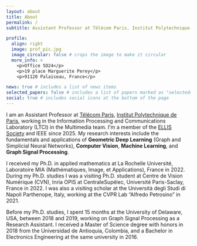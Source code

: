 ```yaml
---
layout: about
title: About
permalink: /
subtitle: Assistant Professor at Télécom Paris, Institut Polytechnique de Paris

profile:
  align: right
  image: prof_pic.jpg
  image_circular: false # crops the image to make it circular
  more_info: >
    <p>Office 5D24</p>
    <p>19 place Marguerite Perey</p>
    <p>91120 Palaiseau, France</p>

news: true # includes a list of news items
selected_papers: false # includes a list of papers marked as "selected={true}"
social: true # includes social icons at the bottom of the page
---
```


I am an Assistant Professor at [Télécom Paris](https://www.telecom-paris.fr/en/home), [Institut Polytechnique de Paris](https://www.ip-paris.fr/en), working in the Information Processing and Communications Laboratory (LTCI) in the Multimedia team. I'm a member of the [ELLIS Society](https://ellis.eu/) and IEEE since 2025. My research interests include the fundamentals and applications of **Geometric Deep Learning** (Graph and Simplicial Neural Networks), **Computer Vision**, **Machine Learning**, and **Graph Signal Processing**.

I received my Ph.D. in applied mathematics at La Rochelle Université, Laboratoire MIA (Mathématiques, Image, et Applications), France in 2022. During my Ph.D. studies I was a visiting Ph.D. student at Centre de Vision Numérique (CVN), Inria OPIS at CentraleSupélec, Université Paris-Saclay, France in 2022. I was also a visiting scholar at the Università degli Studi di Napoli Parthenope, Italy, working at the CVPR Lab “Alfredo Petrosino” in 2021.

Before my Ph.D. studies, I spent 15 months at the University of Delaware, USA, between 2018 and 2019, working on Graph Signal Processing as a Research Assistant. I received a Master of Science degree with honors in 2018 from the Universidad de Antioquia, Colombia, and a Bachelor in Electronics Engineering at the same university in 2016.